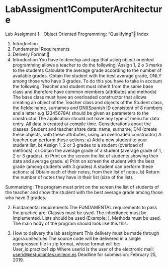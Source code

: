 # LabAssigment1ComputerArchitecture





Lab Assigment 1 - Object Oriented Programming: “Qualifying”
Index
1. Introduction
2. Fundamental Requirements
3. Delivery Format

1. Introduction
You have to develop and app that using object oriented programming allows a teacher to do the following:
Assign 1, 2 o 3 marks to the students
Calculate the average grade according to the number of available grades.
Obtain the student with the best average grade, ONLY among those who have 3 grades.
To do this you have to take in account the following:
Teacher and student must inherit from the same base class and therefore have common members (attributes and methods) 
The base class must have an overloaded constructor that allows creating an object of the Teacher class and objects of the Student class, the fields: name, surnames and DNI(Spanish ID consistent of 8 numbers and a letter e.g 12345678A) should be given as parameters to the constructor 
The application should not have any type of menu for data entry. All data is created at compile time.
Considerations about the classes:
Student and teacher share data: name, surname, DNI (create these objects, with these attributes, using an overloaded constructor)
A teacher can perform these actions:
a) Add a new student to your student list.
b) Assign 1, 2 or 3 grades to a student (overload of methods).
c) Obtain the average grade of a student (average grade of 1, 2 or 3 grades).
d) Print on the screen the list of students showing their data and average grade.
e) Print on screen the student with the best grade (among students with 3 grades)
A student can perform these actions:
a) Obtain each of their notes, from their list of notes.
b) Return the number of notes they have in their list (size of the list).

Summarizing:
The program must print on the screen the list of students of the teacher and show the student with the best average grade among those who have 3 grades.




2. Fundamental requirements
The FUNDAMENTAL requirements to pass the practice are:
Classes must be used.
The inheritance must be implemented.
Lists should be used (Example: <vector>).
Methods must be used.
The main body of the program should look like this this:


3. How to delivery the lab assigment 
This delivery must be made through agora.unileon.es
The source code will be delivered in a single compressed file in zip format, whose format will be: User_id.practice1.zip
Where userid is the user of the electronic mail: userid@estudiantes.unileon.es
Deadline for submission: February 25, 2019.







